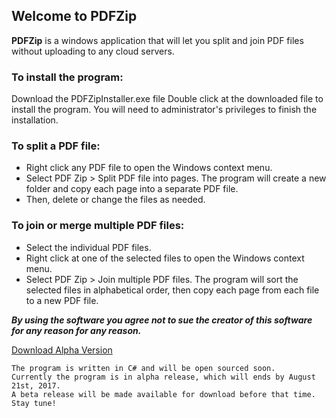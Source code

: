 ## Welcome to PDFZip

**PDFZip** is a windows application that will let you split and join PDF files without uploading to any cloud servers.

### To install the program:

Download the PDFZipInstaller.exe file
Double click at the downloaded file to install the program. You will need to administrator's privileges to finish the installation.


### To split a PDF file:
* Right click any PDF file to open the Windows context menu.
* Select PDF Zip > Split PDF file into pages. The program will create a new folder and copy each page into a separate PDF file.
* Then, delete or change the files as needed.


### To join or merge multiple PDF files:
* Select the individual PDF files.
* Right click at one of the selected files to open the Windows context menu.
* Select PDF Zip > Join multiple PDF files. The program will sort the selected files in alphabetical order, then copy each page from each file to a new PDF file.

***By using the software you agree not to sue the creator of this software for any reason for any reason.***


[Download Alpha Version](https://drive.google.com/file/d/0B2JGa3bZPebKRnNLdktUNV8yNEE/view?usp=sharing)

    The program is written in C# and will be open sourced soon.
    Currently the program is in alpha release, which will ends by August 21st, 2017.
    A beta release will be made available for download before that time. Stay tune!

